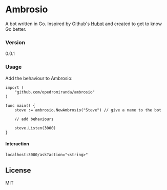 # Ambrosio

A bot written in Go. Inspired by Github's [Hubot](https://hubot.github.com) and created to get to know Go better.

### Version
0.0.1

### Usage

Add the behaviour to Ambrosio:

```golang
import (
    "github.com/opedromiranda/ambrosio"
)

func main() {
	steve := ambrosio.NewAmbrosio("Steve") // give a name to the bot

    // add behaviours

	steve.Listen(3000)
}

```

#### Interaction
```
localhost:3000/ask?action="<string>"

```
License
----

MIT
